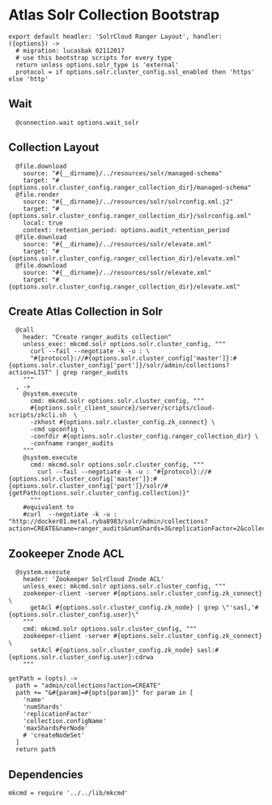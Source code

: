 
# Atlas Solr Collection Bootstrap

    export default headler: 'SolrCloud Ranger Layout', handler: ({options}) ->
      # migration: lucasbak 02112017
      # use this bootstrap scripts for every type
      return unless options.solr_type is 'external'
      protocol = if options.solr.cluster_config.ssl_enabled then 'https' else 'http'

## Wait

      @connection.wait options.wait_solr

## Collection Layout

      @file.download
        source: "#{__dirname}/../resources/solr/managed-schema"
        target: "#{options.solr.cluster_config.ranger_collection_dir}/managed-schema"
      @file.render
        source: "#{__dirname}/../resources/solr/solrconfig.xml.j2"
        target: "#{options.solr.cluster_config.ranger_collection_dir}/solrconfig.xml"
        local: true
        context: retention_period: options.audit_retention_period
      @file.download
        source: "#{__dirname}/../resources/solr/elevate.xml"
        target: "#{options.solr.cluster_config.ranger_collection_dir}/elevate.xml"
      @file.download
        source: "#{__dirname}/../resources/solr/elevate.xml"
        target: "#{options.solr.cluster_config.ranger_collection_dir}/elevate.xml"

## Create Atlas Collection in Solr

      @call
        header: "Create ranger_audits collection"
        unless_exec: mkcmd.solr options.solr.cluster_config, """
          curl --fail --negotiate -k -u : \
          "#{protocol}://#{options.solr.cluster_config['master']}:#{options.solr.cluster_config['port']}/solr/admin/collections?action=LIST" | grep ranger_audits
        """
      , ->
        @system.execute
          cmd: mkcmd.solr options.solr.cluster_config, """
          #{options.solr_client_source}/server/scripts/cloud-scripts/zkcli.sh  \
          -zkhost #{options.solr.cluster_config.zk_connect} \
          -cmd upconfig \
          -confdir #{options.solr.cluster_config.ranger_collection_dir} \
          -confname ranger_audits
        """
        @system.execute
          cmd: mkcmd.solr options.solr.cluster_config, """
            curl --fail --negotiate -k -u : "#{protocol}://#{options.solr.cluster_config['master']}:#{options.solr.cluster_config['port']}/solr/#{getPath(options.solr.cluster_config.collection)}"
          """
        #equivalent to
        #curl  --negotiate -k -u : "http://docker01.metal.ryba8983/solr/admin/collections?action=CREATE&name=ranger_audits&numShards=3&replicationFactor=2&collection.configName=ranger_audits&maxShardsPerNode=2"

## Zookeeper Znode ACL

      @system.execute
        header: 'Zookeeper SolrCloud Znode ACL'
        unless_exec: mkcmd.solr options.solr.cluster_config, """
        zookeeper-client -server #{options.solr.cluster_config.zk_connect} \
          getAcl #{options.solr.cluster_config.zk_node} | grep \"'sasl,'#{options.solr.cluster_config.user}\"
        """
        cmd: mkcmd.solr options.solr.cluster_config, """
        zookeeper-client -server #{options.solr.cluster_config.zk_connect} \
          setAcl #{options.solr.cluster_config.zk_node} sasl:#{options.solr.cluster_config.user}:cdrwa
        """

    getPath = (opts) ->
      path = "admin/collections?action=CREATE"
      path += "&#{param}=#{opts[param]}" for param in [
        'name'
        'numShards'
        'replicationFactor'
        'collection.configName'
        'maxShardsPerNode'
        # 'createNodeSet'
      ]
      return path

## Dependencies

    mkcmd = require '../../lib/mkcmd'
